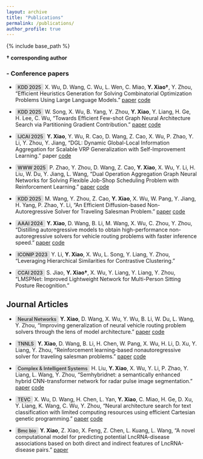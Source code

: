 ```yaml
---
layout: archive
title: "Publications"
permalink: /publications/
author_profile: true
---
```


{% include base_path %}

**† corresponding author**

### - Conference papers
- <span style="
  background-color: #e0e0e0;
  color: #333;
  padding: 2px 6px;
  border-radius: 4px;
  font-size: 0.9em;
  font-weight: 600;
">KDD 2025</span> X. Wu, D. Wang, C. Wu, L. Wen, C. Miao, **Y. Xiao†**, Y. Zhou, “Efficient Heuristics Generation for Solving Combinatorial Optimization Problems Using Large Language Models.” [paper](https://arxiv.org/abs/2505.12627) [code](https://github.com/wuuu110/Hercules)
- <span style="
  background-color: #e0e0e0;
  color: #333;
  padding: 2px 6px;
  border-radius: 4px;
  font-size: 0.9em;
  font-weight: 600;
">KDD 2025</span> W. Song, X. Wu, B. Yang, Y. Zhou, **Y. Xiao**, Y. Liang, H. Ge, H. Lee, C. Wu, “Towards Efficient Few-shot Graph Neural Architecture Search via Partitioning Gradient Contribution.” [paper](https://arxiv.org/abs/2506.01231) [code](https://github.com/wuuu110/UGAS-GC)
- <span style="
  background-color: #e0e0e0;
  color: #333;
  padding: 2px 6px;
  border-radius: 4px;
  font-size: 0.9em;
  font-weight: 600;
">IJCAI 2025</span> **Y. Xiao**, Y. Wu, R. Cao, D. Wang, Z. Cao, X. Wu, P. Zhao, Y. Li, Y. Zhou, Y. Jiang, “DGL: Dynamic Global-Local Information Aggregation for Scalable VRP Generalization with Self-Improvement Learning.” paper [code](https://github.com/xybFight/DGL)

- <span style="
  background-color: #e0e0e0;
  color: #333;
  padding: 2px 6px;
  border-radius: 4px;
  font-size: 0.9em;
  font-weight: 600;
">WWW 2025</span> P. Zhao, Y. Zhou, D. Wang, Z. Cao, **Y. Xiao**, X. Wu, Y. Li, H. Liu, W. Du, Y. Jiang, L. Wang, “Dual Operation Aggregation Graph Neural Networks for Solving Flexible Job-Shop Scheduling Problem with Reinforcement Learning.” [paper](https://dl.acm.org/doi/abs/10.1145/3696410.3714616) [code](https://github.com/thxiwilldoit/DOAGNN)

- <span style="
  background-color: #e0e0e0;
  color: #333;
  padding: 2px 6px;
  border-radius: 4px;
  font-size: 0.9em;
  font-weight: 600;
">KDD 2025</span> M. Wang, Y. Zhou, Z. Cao, **Y. Xiao**, X. Wu, W. Pang, Y. Jiang, H. Yang, P. Zhao, Y. Li, “An Efficient Diffusion-based Non-Autoregressive Solver for Traveling Salesman Problem.” [paper](https://arxiv.org/abs/2501.13767) [code](https://github.com/DEITSP/DEITSP)

- <span style="
  background-color: #e0e0e0;
  color: #333;
  padding: 2px 6px;
  border-radius: 4px;
  font-size: 0.9em;
  font-weight: 600;
">AAAI 2024</span>  **Y. Xiao**, D. Wang, B. Li, M. Wang, X. Wu, C. Zhou, Y. Zhou, “Distilling autoregressive models to obtain high-performance non-autoregressive solvers for vehicle routing problems with faster inference speed.” [paper](https://ojs.aaai.org/index.php/AAAI/article/view/30008) [code](https://github.com/xybFight/GNARKD)

- <span style="
  background-color: #e0e0e0;
  color: #333;
  padding: 2px 6px;
  border-radius: 4px;
  font-size: 0.9em;
  font-weight: 600;
">ICONIP 2023</span> Y. Li,  **Y. Xiao**, X. Wu, L. Song, Y. Liang, Y. Zhou, “Leveraging Hierarchical Similarities for Contrastive Clustering.”

- <span style="
  background-color: #e0e0e0;
  color: #333;
  padding: 2px 6px;
  border-radius: 4px;
  font-size: 0.9em;
  font-weight: 600;
">CCAI 2023</span> S. Jiao, **Y. Xiao†**, X. Wu, Y. Liang, Y. Liang, Y. Zhou, “LMSPNet: Improved Lightweight Network for Multi-Person Sitting Posture Recognition.”

## Journal Articles
- <span style="
  background-color: #e0e0e0;
  color: #333;
  padding: 2px 6px;
  border-radius: 4px;
  font-size: 0.9em;
  font-weight: 600;
">Neural Networks</span> **Y. Xiao**, D. Wang, X. Wu, Y. Wu, B. Li, W. Du, L. Wang, Y. Zhou, “Improving generalization of neural vehicle routing problem solvers through the lens of model architecture.” [paper](https://www.sciencedirect.com/science/article/abs/pii/S089360802500259X) [code](https://github.com/xybFight/VRP-Generalization)

- <span style="
  background-color: #e0e0e0;
  color: #333;
  padding: 2px 6px;
  border-radius: 4px;
  font-size: 0.9em;
  font-weight: 600;
">TNNLS</span> **Y. Xiao**, D. Wang, B. Li, H. Chen, W. Pang, X. Wu, H. Li, D. Xu, Y. Liang, Y. Zhou, “Reinforcement learning-based nonautoregressive solver for traveling salesman problems.” [paper](https://ieeexplore.ieee.org/abstract/document/10737904) [code](https://github.com/xybFight/NAR4TSP)

- <span style="
  background-color: #e0e0e0;
  color: #333;
  padding: 2px 6px;
  border-radius: 4px;
  font-size: 0.9em;
  font-weight: 600;
">Complex & Intelligent Systems</span> H. Liu, **Y. Xiao**, X. Wu, Y. Li, P. Zhao, Y. Liang, L. Wang, Y. Zhou, “Semhybridnet: a semantically enhanced hybrid CNN-transformer network for radar pulse image segmentation.” [paper](https://link.springer.com/article/10.1007/s40747-023-01294-y) [code](https://github.com/mononoke441/SemHybridNet)

- <span style="
  background-color: #e0e0e0;
  color: #333;
  padding: 2px 6px;
  border-radius: 4px;
  font-size: 0.9em;
  font-weight: 600;
">TEVC</span> X. Wu, D. Wang, H. Chen, L. Yan, **Y. Xiao**, C. Miao, H. Ge, D. Xu, Y. Liang, K. Wang, C. Wu, Y. Zhou, “Neural architecture search for text classification with limited computing resources using efficient Cartesian genetic programming.” [paper](https://ieeexplore.ieee.org/abstract/document/10373942/) [code](https://github.com/wuuu110/ECGP)

- <span style="
  background-color: #e0e0e0;
  color: #333;
  padding: 2px 6px;
  border-radius: 4px;
  font-size: 0.9em;
  font-weight: 600;
">Bmc bio</span> **Y. Xiao**, Z. Xiao, X. Feng, Z. Chen, L. Kuang, L. Wang, “A novel computational model for predicting potential LncRNA-disease associations based on both direct and indirect features of LncRNA-disease pairs.” [paper](https://link.springer.com/article/10.1186/s12859-020-03906-7) 



